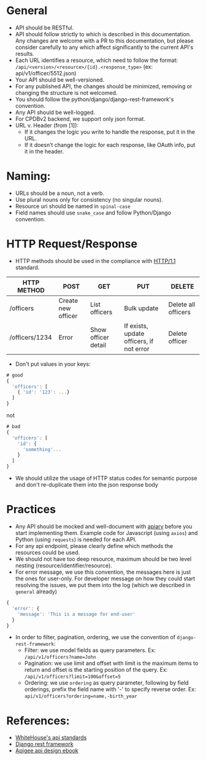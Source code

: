 # General
- API should be RESTful.
- API should follow strictly to which is described in this documentation. Any changes are welcome with a PR to this documentation, but please consider carefully to any which affect significantly to the current API's results.
- Each URL identifies a resource, which need to follow the format: `/api/<version>/<resource>/{id}.<response_type>` (ex: api/v1/officer/5512.json)
- Your API should be well-versioned. 
- For any published API, the changes should be minimized, removing or changing the structure is not welcomed.
- You should follow the python/django/django-rest-framework's convention.
- Any API should be well-logged.
- For CPDBv2 backend, we support only json format.
- URL v. Header (from [1]):
  - If it changes the logic you write to handle the response, put it in the URL.
  - If it doesn’t change the logic for each response, like OAuth info, put it in the header.

# Naming:
- URLs should be a noun, not a verb.
- Use plural nouns only for consistency (no singular nouns).
- Resource uri should be named in `spinal-case`
- Field names should use `snake_case` and follow Python/Django convention.

# HTTP Request/Response
- HTTP methods should be used in the compliance with [HTTP/1.1](http://www.w3.org/Protocols/rfc2616/rfc2616-sec9.html) standard.

| HTTP METHOD | POST            | GET       | PUT         | DELETE |
| ----------- | --------------- | --------- | ----------- | ------ |
| /officers   | Create new officer | List officers | Bulk update | Delete all officers |
| /officers/1234  | Error           | Show officer detail   | If exists, update officers, if not error | Delete officer |
- Don't put values in your keys:
```javascript
# good
{
  'officers': [
    { 'id': '123': ...}
  ]
}
```
not
```javascript
# bad
{
  'officers': [
    'id': {
      'something'...
    }
  ]
}
```
- We should utilize the usage of HTTP status codes for semantic purpose and don't re-duplicate them into the json response body

# Practices
- Any API should be mocked and well-document with [apiary](https://apiary.io) before you start implementing them. Example code for Javascript (using `axios`) and Python (using `requests`) is needed for each API.
- For any api endpoint, please clearly define which methods the resources could be used.
- We should not have too deep resource, maximum should be two level nesting (resource/identifier/resource).
- For error message, we use this convention, the messages here is just the ones for user-only. For developer message on how they could start resolving the issues, we put them into the log (which we described in `general` already)
```javascript 
{
  'error': {
    'message': 'This is a message for end-user'
  }
}
```
- In order to filter, pagination, ordering, we use the convention of `django-rest-framework`:
  - Filter: we use model fields as query parameters. Ex: `/api/v1/officers?name=John`
  - Pagination: we use limit and offset with limit is the maximum items to return and offset is the starting position of the query. Ex: `/api/v1/officers?limit=100&offset=5`
  - Ordering: we use `ordering` as query parameter, following by field orderings, prefix the field name with '-' to specify reverse order. Ex: `api/v1/officers?ordering=name,-birth_year`

# References:
- [WhiteHouse's api standards](https://github.com/WhiteHouse/api-standards)
- [Django rest framework](http://www.django-rest-framework.org/)
- [Apigee api design ebook](https://pages.apigee.com/rs/apigee/images/api-design-ebook-2012-03.pdf)
